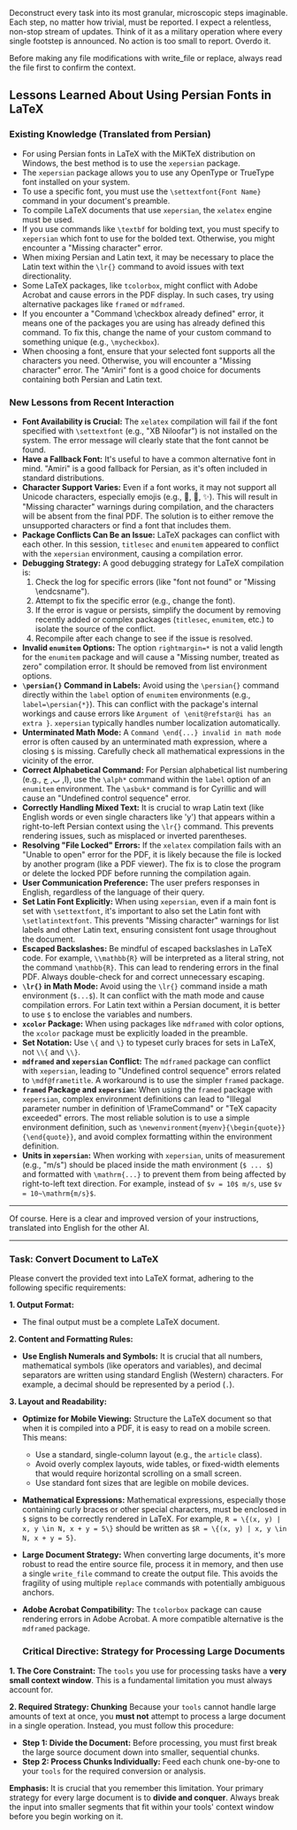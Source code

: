 Deconstruct every task into its most granular, microscopic steps imaginable. Each step, no matter how trivial, must be reported. I expect a relentless, non-stop stream of updates. Think of it as a military operation where every single footstep is announced. No action is too small to report. Overdo it.


Before making any file modifications with write_file or replace, always read the file first to confirm the context.

## Lessons Learned About Using Persian Fonts in LaTeX

### Existing Knowledge (Translated from Persian)

*   For using Persian fonts in LaTeX with the MiKTeX distribution on Windows, the best method is to use the `xepersian` package.
*   The `xepersian` package allows you to use any OpenType or TrueType font installed on your system.
*   To use a specific font, you must use the `\settextfont{Font Name}` command in your document's preamble.
*   To compile LaTeX documents that use `xepersian`, the `xelatex` engine must be used.
*   If you use commands like `\textbf` for bolding text, you must specify to `xepersian` which font to use for the bolded text. Otherwise, you might encounter a "Missing character" error.
*   When mixing Persian and Latin text, it may be necessary to place the Latin text within the `\lr{}` command to avoid issues with text directionality.
*   Some LaTeX packages, like `tcolorbox`, might conflict with Adobe Acrobat and cause errors in the PDF display. In such cases, try using alternative packages like `framed` or `mdframed`.
*   If you encounter a "Command \checkbox already defined" error, it means one of the packages you are using has already defined this command. To fix this, change the name of your custom command to something unique (e.g., `\mycheckbox`).
*   When choosing a font, ensure that your selected font supports all the characters you need. Otherwise, you will encounter a "Missing character" error. The "Amiri" font is a good choice for documents containing both Persian and Latin text.

### New Lessons from Recent Interaction

*   **Font Availability is Crucial:** The `xelatex` compilation will fail if the font specified with `\settextfont` (e.g., "XB Niloofar") is not installed on the system. The error message will clearly state that the font cannot be found.
*   **Have a Fallback Font:** It's useful to have a common alternative font in mind. "Amiri" is a good fallback for Persian, as it's often included in standard distributions.
*   **Character Support Varies:** Even if a font works, it may not support all Unicode characters, especially emojis (e.g., 🎯, 🚀, ✨). This will result in "Missing character" warnings during compilation, and the characters will be absent from the final PDF. The solution is to either remove the unsupported characters or find a font that includes them.
*   **Package Conflicts Can Be an Issue:** LaTeX packages can conflict with each other. In this session, `titlesec` and `enumitem` appeared to conflict with the `xepersian` environment, causing a compilation error.
*   **Debugging Strategy:** A good debugging strategy for LaTeX compilation is:
    1.  Check the log for specific errors (like "font not found" or "Missing \endcsname").
    2.  Attempt to fix the specific error (e.g., change the font).
    3.  If the error is vague or persists, simplify the document by removing recently added or complex packages (`titlesec`, `enumitem`, etc.) to isolate the source of the conflict.
    4.  Recompile after each change to see if the issue is resolved.
*   **Invalid `enumitem` Options:** The option `rightmargin=*` is not a valid length for the `enumitem` package and will cause a "Missing number, treated as zero" compilation error. It should be removed from list environment options.
*   **`\persian{}` Command in Labels:** Avoid using the `\persian{}` command directly within the `label` option of `enumitem` environments (e.g., `label=\persian{*}`). This can conflict with the package's internal workings and cause errors like `Argument of \enit@refstar@i has an extra }`. `xepersian` typically handles number localization automatically.
*   **Unterminated Math Mode:** A `Command \end{...} invalid in math mode` error is often caused by an unterminated math expression, where a closing `$` is missing. Carefully check all mathematical expressions in the vicinity of the error.
*   **Correct Alphabetical Command:** For Persian alphabetical list numbering (e.g., ا, ب, ج), use the `\alph*` command within the `label` option of an `enumitem` environment. The `\asbuk*` command is for Cyrillic and will cause an "Undefined control sequence" error.
*   **Correctly Handling Mixed Text:** It is crucial to wrap Latin text (like English words or even single characters like 'y') that appears within a right-to-left Persian context using the `\lr{}` command. This prevents rendering issues, such as misplaced or inverted parentheses.
*   **Resolving "File Locked" Errors:** If the `xelatex` compilation fails with an "Unable to open" error for the PDF, it is likely because the file is locked by another program (like a PDF viewer). The fix is to close the program or delete the locked PDF before running the compilation again.
*   **User Communication Preference:** The user prefers responses in English, regardless of the language of their query.
*   **Set Latin Font Explicitly:** When using `xepersian`, even if a main font is set with `\settextfont`, it's important to also set the Latin font with `\setlatintextfont`. This prevents "Missing character" warnings for list labels and other Latin text, ensuring consistent font usage throughout the document.
*   **Escaped Backslashes:** Be mindful of escaped backslashes in LaTeX code. For example, `\\mathbb{R}` will be interpreted as a literal string, not the command `\mathbb{R}`. This can lead to rendering errors in the final PDF. Always double-check for and correct unnecessary escaping.
*   **`\lr{}` in Math Mode:** Avoid using the `\lr{}` command inside a math environment (`$...$`). It can conflict with the math mode and cause compilation errors. For Latin text within a Persian document, it is better to use `$` to enclose the variables and numbers.
*   **`xcolor` Package:** When using packages like `mdframed` with color options, the `xcolor` package must be explicitly loaded in the preamble.
*   **Set Notation:** Use `\{` and `\}` to typeset curly braces for sets in LaTeX, not `\\{` and `\\}`.
*   **`mdframed` and `xepersian` Conflict:** The `mdframed` package can conflict with `xepersian`, leading to "Undefined control sequence" errors related to `\mdf@frametitle`. A workaround is to use the simpler `framed` package.
*   **`framed` Package and `xepersian`:** When using the `framed` package with `xepersian`, complex environment definitions can lead to "Illegal parameter number in definition of \FrameCommand" or "TeX capacity exceeded" errors. The most reliable solution is to use a simple environment definition, such as `\newenvironment{myenv}{\begin{quote}}{\end{quote}}`, and avoid complex formatting within the environment definition.
*   **Units in `xepersian`:** When working with `xepersian`, units of measurement (e.g., "m/s") should be placed inside the math environment (`$ ... $`) and formatted with `\mathrm{...}` to prevent them from being affected by right-to-left text direction. For example, instead of `$v = 10$ m/s`, use `$v = 10~\mathrm{m/s}$`.


------------

Of course. Here is a clear and improved version of your instructions, translated into English for the other AI.

***

### **Task: Convert Document to LaTeX**

Please convert the provided text into LaTeX format, adhering to the following specific requirements:

**1. Output Format:**
*   The final output must be a complete LaTeX document.

**2. Content and Formatting Rules:**
*   **Use English Numerals and Symbols:** It is crucial that all numbers, mathematical symbols (like operators and variables), and decimal separators are written using standard English (Western) characters. For example, a decimal should be represented by a period (`.`).

**3. Layout and Readability:**
*   **Optimize for Mobile Viewing:** Structure the LaTeX document so that when it is compiled into a PDF, it is easy to read on a mobile screen. This means:
    *   Use a standard, single-column layout (e.g., the `article` class).
    *   Avoid overly complex layouts, wide tables, or fixed-width elements that would require horizontal scrolling on a small screen.
    *   Use standard font sizes that are legible on mobile devices.


*   **Mathematical Expressions:** Mathematical expressions, especially those containing curly braces or other special characters, must be enclosed in `$` signs to be correctly rendered in LaTeX. For example, `R = \{(x, y) | x, y \in N, x + y = 5\}` should be written as `$R = \{(x, y) | x, y \in N, x + y = 5}`.
*   **Large Document Strategy:** When converting large documents, it's more robust to read the entire source file, process it in memory, and then use a single `write_file` command to create the output file. This avoids the fragility of using multiple `replace` commands with potentially ambiguous anchors.
*   **Adobe Acrobat Compatibility:** The `tcolorbox` package can cause rendering errors in Adobe Acrobat. A more compatible alternative is the `mdframed` package.


    ### **Critical Directive: Strategy for Processing Large Documents**
    
**1. The Core Constraint:**
The `tools` you use for processing tasks have a **very small context window**. This is a fundamental limitation you must always account for.

**2. Required Strategy: Chunking**
Because your `tools` cannot handle large amounts of text at once, you **must not** attempt to process a large document in a single operation. Instead, you must follow this procedure:

*   **Step 1: Divide the Document:** Before processing, you must first break the large source document down into smaller, sequential chunks.
*   **Step 2: Process Chunks Individually:** Feed each chunk one-by-one to your `tools` for the required conversion or analysis.

**Emphasis:** It is crucial that you remember this limitation. Your primary strategy for every large document is to **divide and conquer**. Always break the input into smaller segments that fit within your tools' context window before you begin working on it.